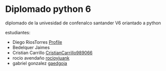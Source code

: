 # Diplomado python 6

diplomado de la univesidad de confenalco santander V6 oriantado a python 

estudiantes:
- Diego RiosTorres [Profile](https://github.com/)	
- Bedelquer Jaimes
- Cristian Carrillo [CristianCarrillo989066](https://github.com/CristianCarrillo989066)
- rocio avendaño  [rocioyjuank](https://github.com/rocioyjuanka)	
- gabriel gonzalez  [gaedgoja](https://github.com/gaedgoja)
